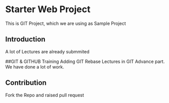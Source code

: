 # Starter Web Project

This is GIT Project, which we are using as Sample Project 

## Introduction
A lot of Lectures are already submmited

##GIT & GITHUB Training
Adding GIT Rebase Lectures in GIT Advance part.
We have done a lot of work.

## Contribution
Fork the Repo and raised pull request

